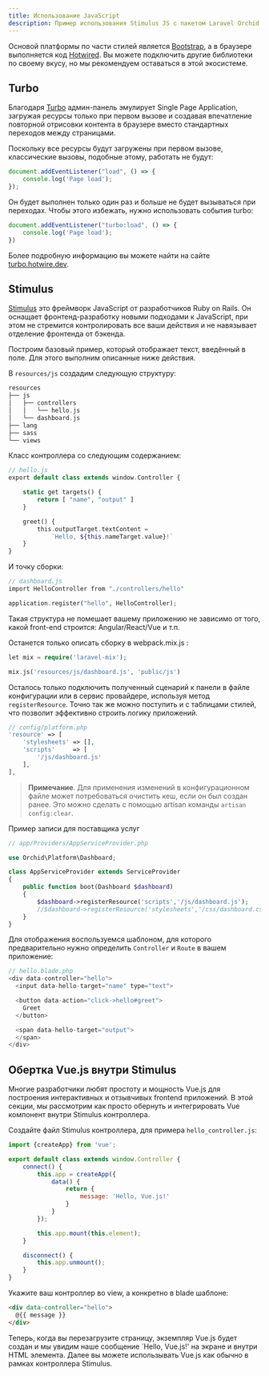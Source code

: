 ```yaml
---
title: Использование JavaScript 
description: Пример использования Stimulus JS с пакетом Laravel Orchid
---
```


Основой платформы по части стилей является [Bootstrap](http://getbootstrap.com/), а в браузере выполняется код [Hotwired](https://hotwired.dev). Вы можете подключить другие библиотеки по своему вкусу, но мы рекомендуем оставаться в этой экосистеме.

## Turbo

Благодаря [Turbo](https://turbo.hotwire.dev) админ-панель эмулирует Single Page Application, загружая ресурсы только при первом вызове и создавая впечатление повторной отрисовки контента в браузере вместо стандартных переходов между страницами.

Поскольку все ресурсы будут загружены при первом вызове, классические вызовы, подобные этому, работать не будут:
```js
document.addEventListener("load", () => {
    console.log('Page load');
});
```

Он будет выполнен только один раз и больше не будет вызываться при переходах. Чтобы этого избежать, нужно использовать события turbo:

```js
document.addEventListener("turbo:load", () => {
    console.log('Page load');
})
```

Более подробную информацию вы можете найти на сайте [turbo.hotwire.dev](https://turbo.hotwire.dev).


## Stimulus
[Stimulus](https://stimulus.hotwired.dev/) это фреймворк JavaScript от разработчиков Ruby on Rails. Он оснащает фронтенд-разработку новыми подходами к JavaScript, при этом не стремится контролировать все ваши действия и не навязывает отделение фронтенда от бэкенда.



Построим базовый пример, который отображает текст, введённый в поле. Для этого выполним описанные ниже действия.

В `resources/js` создадим следующую структуру:

```php
resources
├── js
│   ├── controllers
│   │   └── hello.js
│   └── dashboard.js
├── lang
├── sass
└── views
```

Класс контроллера со следующим содержанием:

```php
// hello.js
export default class extends window.Controller {

    static get targets() {
        return [ "name", "output" ]
    }

    greet() {
        this.outputTarget.textContent =
            `Hello, ${this.nameTarget.value}!`
    }
}
```

И точку сборки:

```php
// dashboard.js
import HelloController from "./controllers/hello"

application.register("hello", HelloController);
```

Такая структура не помешает вашему приложению не зависимо от того, какой front-end строится: Angular/React/Vue и т.п.

Останется только описать сборку в webpack.mix.js :

```php
let mix = require('laravel-mix');

mix.js('resources/js/dashboard.js', 'public/js')
```

Осталось только подключить полученный сценарий к панели в файле конфигурации или в сервис провайдере, используя метод `registerResource`. Точно так же можно поступить и с таблицами стилей, что позволит эффективно строить логику приложений.

```php
// config/platform.php
'resource' => [
    'stylesheets' => [],
    'scripts'     => [
        '/js/dashboard.js'
    ],
],
```

> **Примечание**. Для применения изменений в конфигурационном файле может потребоваться очистить кеш, если он был создан ранее. Это можно сделать с помощью artisan команды `artisan config:clear`.

Пример записи для поставщика услуг

```php
// app/Providers/AppServiceProvider.php

use Orchid\Platform\Dashboard;

class AppServiceProvider extends ServiceProvider
{
    public function boot(Dashboard $dashboard)
    {
        $dashboard->registerResource('scripts','/js/dashboard.js');
        //$dashboard->registerResource('stylesheets','/css/dashboard.css');
    }
}
```


Для отображения воспользуемся шаблоном, для которого предварительно нужно определить `Controller` и `Route` в вашем приложение:

```php
// hello.blade.php
<div data-controller="hello">
  <input data-hello-target="name" type="text">

  <button data-action="click->hello#greet">
    Greet
  </button>

  <span data-hello-target="output">
  </span>
</div>
```


## Обертка Vue.js внутри Stimulus

Многие разработчики любят простоту и мощность Vue.js для построения интерактивных и отзывчивых frontend приложений. В этой секции, мы рассмотрим как просто обернуть и интегрировать Vue компонент внутри Stimulus контроллера.

Создайте файл Stimulus контроллера, для примера `hello_controller.js`:

```js
import {createApp} from 'vue';

export default class extends window.Controller {
    connect() {
        this.app = createApp({
            data() {
                return {
                    message: 'Hello, Vue.js!'
                }
            }
        });

        this.app.mount(this.element);
    }

    disconnect() {
        this.app.unmount();
    }
}

```
Укажите ваш контроллер во view, а конкретно в blade шаблоне:

```html
<div data-controller="hello">
  @{{ message }}
</div>
```
Теперь, когда вы перезагрузите страницу, экземпляр Vue.js будет создан и мы увидим наше сообщение `Hello, Vue.js!' на экране и внутри HTML элемента. Далее вы можете использывать Vue.js как обычно в рамках контроллера Stimulus.
